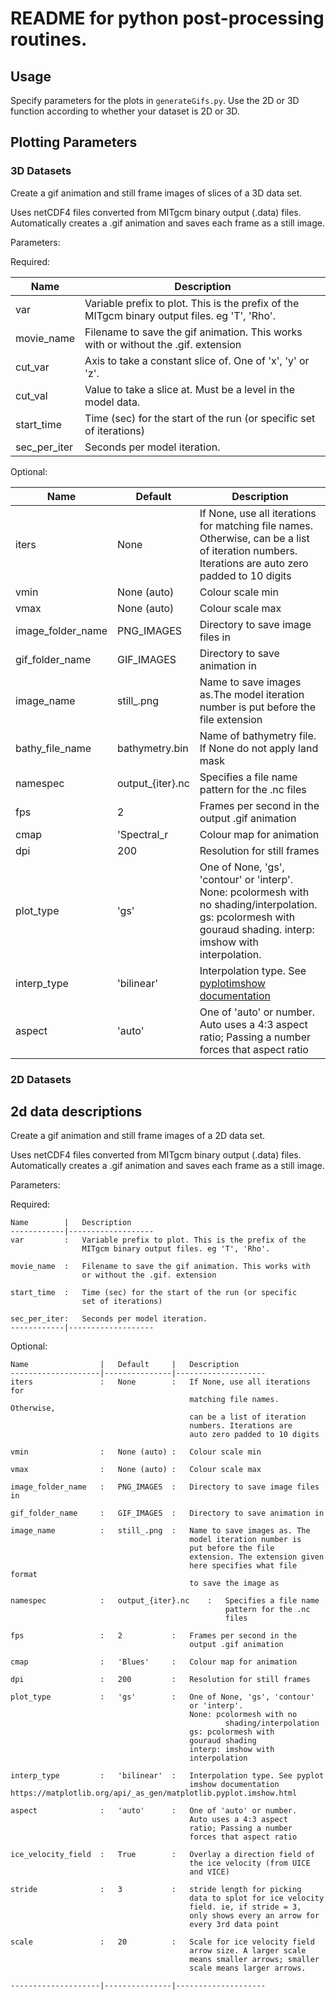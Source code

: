 # README for python post-processing routines.

## Usage
Specify parameters for the plots in `generateGifs.py`. Use the 2D or 3D function according to whether your dataset is 2D or 3D.

## Plotting Parameters

### 3D Datasets
Create a gif animation and still frame images of slices of a 3D data set.

Uses netCDF4 files converted from MITgcm binary output (.data) files.
Automatically creates a .gif animation and saves each frame as a still
image.

Parameters:

Required:

Name        |   Description
----        |   ------------------
var         |   Variable prefix to plot. This is the prefix of the MITgcm binary output files. eg 'T', 'Rho'.
movie_name  |   Filename to save the gif animation. This works with or without the .gif. extension
cut_var     |   Axis to take a constant slice of. One of 'x', 'y' or 'z'.
cut_val     |   Value to take a slice at. Must be a level in the model data.
start_time  |   Time (sec) for the start of the run (or specific set of iterations)
sec_per_iter|   Seconds per model iteration.

Optional:

Name                |   Default     |   Description
--------------------|---------------|--------------------
iters               |   None        |   If None, use all iterations for matching file names. Otherwise,  can be a list of iteration numbers. Iterations are auto zero padded to 10 digits
vmin                |   None (auto) |   Colour scale min
vmax                |   None (auto) |   Colour scale max
image_folder_name   |   PNG_IMAGES  |   Directory to save image files in
gif_folder_name     |   GIF_IMAGES  |   Directory to save animation in
image_name          |   still_.png  |   Name to save images as.The model iteration number is put before the file extension
bathy_file_name     |   bathymetry.bin| Name of bathymetry file. If None do not apply land mask
namespec            |   output_{iter}.nc    |   Specifies a file name pattern for the .nc files
fps                 |   2           |   Frames per second in the output .gif animation
cmap                |   'Spectral_r|   Colour map for animation
dpi                 |   200         |   Resolution for still frames
plot_type           |   'gs'        |   One of None, 'gs', 'contour' or 'interp'. None: pcolormesh with no shading/interpolation. gs: pcolormesh with gouraud shading. interp: imshow with interpolation.
interp_type         |   'bilinear'  |   Interpolation type. See [pyplotimshow documentation](https://matplotlib.org/api/_as_gen/matplotlib.pyplot.imshow.html)
aspect              |   'auto'      |   One of 'auto' or number. Auto uses a 4:3 aspect ratio; Passing a number forces that aspect ratio

### 2D Datasets


2d data descriptions
-----------------------------
Create a gif animation and still frame images of a 2D data set.

Uses netCDF4 files converted from MITgcm binary output (.data) files.
Automatically creates a .gif animation and saves each frame as a still
image.

Parameters:

Required:

    Name        |   Description
    ------------|-------------------
    var         :   Variable prefix to plot. This is the prefix of the
                    MITgcm binary output files. eg 'T', 'Rho'.

    movie_name  :   Filename to save the gif animation. This works with
                    or without the .gif. extension

    start_time  :   Time (sec) for the start of the run (or specific
                    set of iterations)

    sec_per_iter:   Seconds per model iteration.
    ------------|-------------------

Optional:

    Name                |   Default     |   Description
    --------------------|---------------|--------------------
    iters               :   None        :   If None, use all iterations for
                                            matching file names. Otherwise,
                                            can be a list of iteration
                                            numbers. Iterations are
                                            auto zero padded to 10 digits

    vmin                :   None (auto) :   Colour scale min

    vmax                :   None (auto) :   Colour scale max

    image_folder_name   :   PNG_IMAGES  :   Directory to save image files in

    gif_folder_name     :   GIF_IMAGES  :   Directory to save animation in

    image_name          :   still_.png  :   Name to save images as. The
                                            model iteration number is
                                            put before the file
                                            extension. The extension given
                                            here specifies what file format
                                            to save the image as

    namespec            :   output_{iter}.nc    :   Specifies a file name
                                                    pattern for the .nc
                                                    files

    fps                 :   2           :   Frames per second in the
                                            output .gif animation

    cmap                :   'Blues'     :   Colour map for animation

    dpi                 :   200         :   Resolution for still frames

    plot_type           :   'gs'        :   One of None, 'gs', 'contour'
                                            or 'interp'.
                                            None: pcolormesh with no
                                                    shading/interpolation
                                            gs: pcolormesh with
                                            gouraud shading
                                            interp: imshow with
                                            interpolation

    interp_type         :   'bilinear'  :   Interpolation type. See pyplot
                                            imshow documentation
    https://matplotlib.org/api/_as_gen/matplotlib.pyplot.imshow.html

    aspect              :   'auto'      :   One of 'auto' or number.
                                            Auto uses a 4:3 aspect
                                            ratio; Passing a number
                                            forces that aspect ratio

    ice_velocity_field  :   True        :   Overlay a direction field of
                                            the ice velocity (from UICE
                                            and VICE)

    stride              :   3           :   stride length for picking
                                            data to splot for ice velocity
                                            field. ie, if stride = 3,
                                            only shows every an arrow for
                                            every 3rd data point

    scale               :   20          :   Scale for ice velocity field
                                            arrow size. A larger scale
                                            means smaller arrows; smaller
                                            scale means larger arrows.

    --------------------|---------------|--------------------

